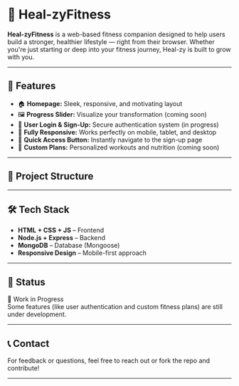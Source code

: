 # 💪 Heal-zyFitness

**Heal-zyFitness** is a web-based fitness companion designed to help users build a stronger, healthier lifestyle — right from their browser. Whether you're just starting or deep into your fitness journey, Heal-zy is built to grow with you.

---

## 🚀 Features

- 🏠 **Homepage:** Sleek, responsive, and motivating layout  
- 🖼️ **Progress Slider:** Visualize your transformation (coming soon)  
- 🔐 **User Login & Sign-Up:** Secure authentication system (in progress)  
- 📱 **Fully Responsive:** Works perfectly on mobile, tablet, and desktop  
- 🧭 **Quick Access Button:** Instantly navigate to the sign-up page  
- 🎯 **Custom Plans:** Personalized workouts and nutrition (coming soon)

---

## 📁 Project Structure


---

## 🛠️ Tech Stack

- **HTML + CSS + JS** – Frontend
- **Node.js + Express** – Backend
- **MongoDB** – Database (Mongoose)
- **Responsive Design** – Mobile-first approach

---

## 📌 Status

🚧 Work in Progress  
Some features (like user authentication and custom fitness plans) are still under development.

---

## 📞 Contact

For feedback or questions, feel free to reach out or fork the repo and contribute!

---

